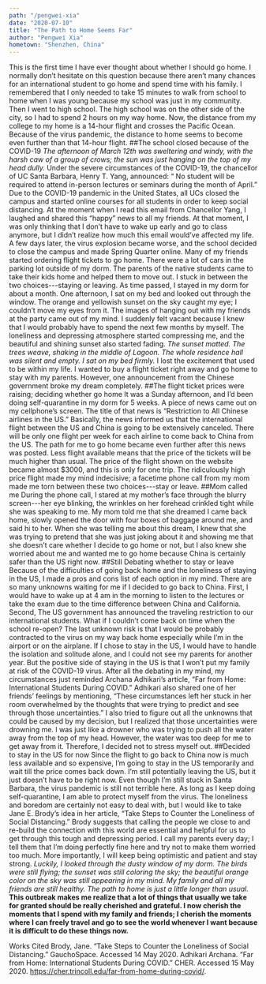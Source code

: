 ```yaml
---
path: "/pengwei-xia"
date: "2020-07-10"
title: "The Path to Home Seems Far"
author: "Pengwei Xia"
hometown: "Shenzhen, China"
---
```



This is the first time I have ever thought about whether I should go home. I normally don’t hesitate on this question because there aren’t many chances for an international student to go home and spend time with his family. I remembered that I only needed to take 15 minutes to walk from school to home when I was young because my school was just in my community. Then I went to high school. The high school was on the other side of the city, so I had to spend 2 hours on my way home. Now, the distance from my college to my home is a 14-hour flight and crosses the Pacific Ocean. Because of the virus pandemic, the distance to home seems to become even further than that 14-hour flight. 
##The school closed because of the COVID-19
_The afternoon of March 12th was sweltering and windy, with the harsh caw of a group of crows; the sun was just hanging on the top of my head dully._ Under the severe circumstances of the COVID-19, the chancellor of UC Santa Barbara, Henry T. Yang, announced: “ No student will be required to attend in-person lectures or seminars during the month of April.” Due to the COVID-19 pandemic in the United States, all UCs closed the campus and started online courses for all students in order to keep social distancing. At the moment when I read this email from Chancellor Yang, I laughed and shared this “happy” news to all my friends. At that moment, I was only thinking that I don’t have to wake up early and go to class anymore, but I didn’t realize how much this email would’ve affected my life. A few days later, the virus explosion became worse, and the school decided to close the campus and made Spring Quarter online. Many of my friends started ordering flight tickets to go home. There were a lot of cars in the parking lot outside of my dorm. The parents of the native students came to take their kids home and helped them to move out. I stuck in between the two choices---staying or leaving. 
As time passed, I stayed in my dorm for about a month. One afternoon, I sat on my bed and looked out through the window. The orange and yellowish sunset on the sky caught my eye; I couldn’t move my eyes from it. The images of hanging out with my friends at the party came out of my mind. I suddenly felt vacant because I knew that I would probably have to spend the next few months by myself. The loneliness and depressing atmosphere started compressing me, and the beautiful and shining sunset also started fading. _The sunset matted. The trees weave, shaking in the middle of Lagoon. The whole residence hall was silent and empty. I sat on my bed firmly._ I lost the excitement that used to be within my life. I wanted to buy a flight ticket right away and go home to stay with my parents. However, one announcement from the Chinese government broke my dream completely. 
##The flight ticket prices were raising; deciding whether go home
It was a Sunday afternoon, and I’d been doing self-quarantine in my dorm for 5 weeks. A piece of news came out on my cellphone’s screen. The title of that news is “Restriction to All Chinese airlines in the US.” Basically, the news informed us that the international flight between the US and China is going to be extensively canceled. There will be only one flight per week for each airline to come back to China from the US. The path for me to go home became even further after this news was posted. Less flight available means that the price of the tickets will be much higher than usual. The price of the flight shown on the website became almost $3000, and this is only for one trip. The ridiculously high price flight made my mind indecisive; a facetime phone call from my mom made me torn between these two choices---stay or leave.
##Mom called me
During the phone call, I stared at my mother’s face through the blurry screen---her eye blinking, the wrinkles on her forehead crinkled tight while she was speaking to me. My mom told me that she dreamed I came back home, slowly opened the door with four boxes of baggage around me, and said hi to her. When she was telling me about this dream, I knew that she was trying to pretend that she was just joking about it and showing me that she doesn’t care whether I decide to go home or not, but I also knew she worried about me and wanted me to go home because China is certainly safer than the US right now. 
##Still Debating whether to stay or leave
Because of the difficulties of going back home and the loneliness of staying in the US, I made a pros and cons list of each option in my mind. There are so many unknowns waiting for me if I decided to go back to China. First, I would have to wake up at 4 am in the morning to listen to the lectures or take the exam due to the time difference between China and California. Second, The US government has announced the traveling restriction to our international students. What if I couldn’t come back on time when the school re-open? The last unknown risk is that I would be probably contracted to the virus on my way back home especially while I’m in the airport or on the airplane. If I chose to stay in the US, I would have to handle the isolation and solitude alone, and I could not see my parents for another year. But the positive side of staying in the US is that I won’t put my family at risk of the COVID-19 virus. After all the debating in my mind, my circumstances just reminded Archana Adhikari’s article, “Far from Home: International Students During COVID.” Adhikari also shared one of her friends’ feelings by mentioning, “These circumstances left her stuck in her room overwhelmed by the thoughts that were trying to predict and see through those uncertainties.” I also tried to figure out all the unknowns that could be caused by my decision, but I realized that those uncertainties were drowning me. I was just like a drowner who was trying to push all the water away from the top of my head. However, the water was too deep for me to get away from it. Therefore, I decided not to stress myself out.
##Decided to stay in the US for now
Since the flight to go back to China now is much less available and so expensive, I’m going to stay in the US temporarily and wait till the price comes back down. I’m still potentially leaving the US, but it just doesn’t have to be right now. Even though I’m still stuck in Santa Barbara, the virus pandemic is still not terrible here. As long as I keep doing self-quarantine, I am able to protect myself from the virus. The loneliness and boredom are certainly not easy to deal with, but I would like to take Jane E. Brody’s idea in her article, “Take Steps to Counter the Loneliness of Social Distancing.” Brody suggests that calling the people we close to and re-build the connection with this world are essential and helpful for us to get through this tough and depressing period. I call my parents every day; I tell them that I’m doing perfectly fine here and try not to make them worried too much. More importantly, I will keep being optimistic and patient and stay strong.
_Luckily, I looked through the dusty window of my dorm. The birds were still flying; the sunset was still coloring the sky; the beautiful orange color on the sky was still appearing in my mind. My family and all my friends are still healthy. The path to home is just a little longer than usual._ **This outbreak makes me realize that a lot of things that usually we take for granted should be really cherished and grateful. I now cherish the moments that I spend with my family and friends; I cherish the moments where I can freely travel and go to see the world whenever I want because it is difficult to do these things now.**

Works Cited
Brody, Jane. “Take Steps to Counter the Loneliness of Social Distancing.” GauchoSpace. Accessed 14 May 2020.
Adhikari Archana. “Far from Home: International Students During COVID.” CHER. Accessed 15 May 2020. https://cher.trincoll.edu/far-from-home-during-covid/.
